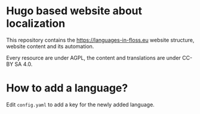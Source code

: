 # Hugo based website about localization

This repository contains the https://languages-in-floss.eu website structure,
website content and its automation.

Every resource are under AGPL, the content and translations are under CC-BY SA 4.0.

# How to add a language?

Edit `config.yaml` to add a key for the newly added language.